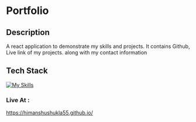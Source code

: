 # Portfolio

## Description 
A react application to demonstrate my skills and projects. It contains Github, Live link of my projects. along with my contact information

## Tech Stack
[![My Skills](https://skillicons.dev/icons?i=js,html,css,react)](https://skillicons.dev)

### Live At : 
https://himanshushukla55.github.io/
